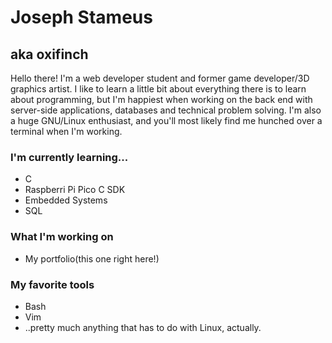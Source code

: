 # Joseph Stameus
## aka oxifinch

Hello there! I'm a web developer student and former game developer/3D graphics artist. 
I like to learn a little bit about everything there is to learn about programming, but I'm happiest when working on the back end with server-side applications, databases and technical problem solving. I'm also a huge GNU/Linux enthusiast, and you'll most likely find me hunched over a terminal when I'm working.

### I'm currently learning...
- C
- Raspberri Pi Pico C SDK
- Embedded Systems
- SQL

### What I'm working on
- My portfolio(this one right here!)

### My favorite tools
- Bash
- Vim
- ..pretty much anything that has to do with Linux, actually.
